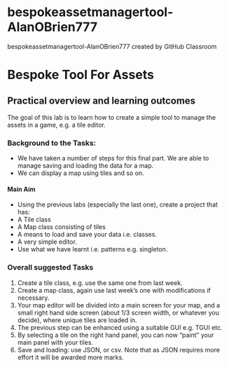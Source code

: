 # bespokeassetmanagertool-AlanOBrien777
bespokeassetmanagertool-AlanOBrien777 created by GitHub Classroom
#  Bespoke Tool For Assets
##  Practical overview and learning outcomes
The goal of this lab is to learn how to create a simple tool to manage the assets in a game, e.g. a tile editor.
### Background to the Tasks:
* We have taken a number of steps for this final part. We are able to manage saving and loading the data for a map.
* We can display a map using tiles and so on.
#### Main Aim
* Using the previous labs (especially the last one), create a project that has:
* A Tile class
* A Map class consisting of tiles
* A means to load and save your data i.e. classes.
* A very simple editor.
* Use what we have learnt i.e. patterns e.g. singleton.
### Overall suggested Tasks
1. Create a tile class, e.g. use the same one from last week.
2. Create a map class, again use last week’s one with modifications if necessary.
3. Your map editor will be divided into a main screen for your map, and a small right hand side screen (about 1/3 screen width, or whatever you decide), where unique tiles are loaded in.
4. The previous step can be enhanced using a suitable GUI e.g. TGUI etc.
5. By selecting a tile on the right hand panel, you can now “paint” your main panel with your tiles.
6. Save and loading: use JSON, or csv. Note that as JSON requires more effort it will be awarded more marks.
